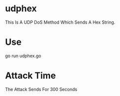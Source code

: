 # udphex
This Is A UDP DoS Method Which Sends A Hex String.

# Use
go run udphex.go <HOST> <PORT>

# Attack Time
The Attack Sends For 300 Seconds

